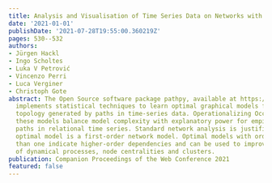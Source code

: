 ```yaml
---
title: Analysis and Visualisation of Time Series Data on Networks with Pathpy
date: '2021-01-01'
publishDate: '2021-07-28T19:55:00.360219Z'
pages: 530--532
authors:
- Jürgen Hackl
- Ingo Scholtes
- Luka V Petrović
- Vincenzo Perri
- Luca Verginer
- Christoph Gote
abstract: The Open Source software package pathpy, available at https://www.pathpy.net,
  implements statistical techniques to learn optimal graphical models for the causal
  topology generated by paths in time-series data. Operationalizing Occam's razor,
  these models balance model complexity with explanatory power for empirically observed
  paths in relational time series. Standard network analysis is justified if the inferred
  optimal model is a first-order network model. Optimal models with orders larger
  than one indicate higher-order dependencies and can be used to improve the analysis
  of dynamical processes, node centralities and clusters.
publication: Companion Proceedings of the Web Conference 2021
featured: false
---
```

